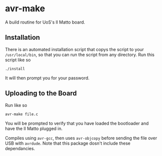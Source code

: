 # avr-make

A build routine for UoS's Il Matto board.

## Installation

There is an automated installation script that copys the script to your `/usr/local/bin`, so that you can run the script from any directory. Run this script like so

    ./install

It will then prompt you for your password.

## Uploading to the Board

Run like so

    avr-make file.c

You will be prompted to verify that you have loaded the bootloader and have the Il Matto plugged in.

Compiles using `avr-gcc`, then uses `avr-objcopy` before sending the file over USB with `avrdude`. Note that this package dosn't include these dependancies.
